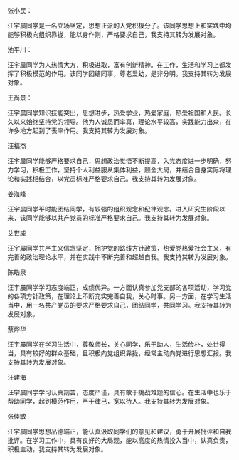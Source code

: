 张小民：

汪宇晨同学是一名立场坚定，思想正派的入党积极分子。该同学思想上和实践中均能够积极向组织靠拢，能以身作则，严格要求自己，我支持其转为发展对象。

池平川：

汪宇晨同学为人热情大方，积极进取，富有创新精神。在工作，生活和学习上都发挥了积极模范的作用。该同学团结同事，尊老爱幼，是非分明。我支持其转为发展对象。

王尚景：

汪宇晨同学知识技能突出，思想进步，热爱学业，热爱家庭，热爱祖国和人民。长久以来始终坚持党的领导。他为人诚恳而率真，理论水平较高，实践能力出众，在许多地方起到了表率作用。我支持其转为发展对象。

汪福杰

汪宇晨同学能够严格要求自己，思想政治觉悟不断提高，入党态度进一步明确，努力学习，积极工作，坚持个人利益服从集体利益，顾全大局，并结合自身实际将理论和实践相结合，以党员标准严格要求自己。我支持其转为发展对象。

姜海峰

汪宇晨同学平时能团结同学，有较强的组织观念和纪律观念。进入研究生阶段以来，该同学能够以共产党员的标准严格要求自己。我支持其转为发展对象。

艾世成

汪宇晨同学共产主义信念坚定，拥护党的路线方针政策，热爱党热爱社会主义，有完善的政治理论水平，并在实践中不断完善和超越自我。我支持其转为发展对象。

陈皓泉

汪宇晨同学学习态度端正，成绩优异。一方面认真参加党支部的各项活动，学习党的各项方针政策，在理论上不断充实完善自我，关心时事。另一方面，在学习生活当中，用一名共产党员的要求严格要求自己，团结同学，共同学习。我支持其转为发展对象。

蔡烨华

汪宇晨同学在学习生活中，尊敬师长，关心同学，乐于助人，生活俭朴，处世得当，具有较好的群众基础，且积极向党组织靠拢，经常主动向党进行思想汇报。我支持其转为发展对象。

汪建海

汪宇晨同学学习认真刻苦，态度严谨，具有敢于挑战难题的信心。在生活中也乐于帮助同学，起到模范作用，严于律己，宽以待人。我支持其转为发展对象。

张佳敏

汪宇晨同学思想品德端正，能认真汲取同学们的意见和建议，勇于开展批评和自我批评。在学习工作中，具有良好的大局观，能以高度的热情投入当中，认真负责，积极主动，我支持其转为发展对象。

